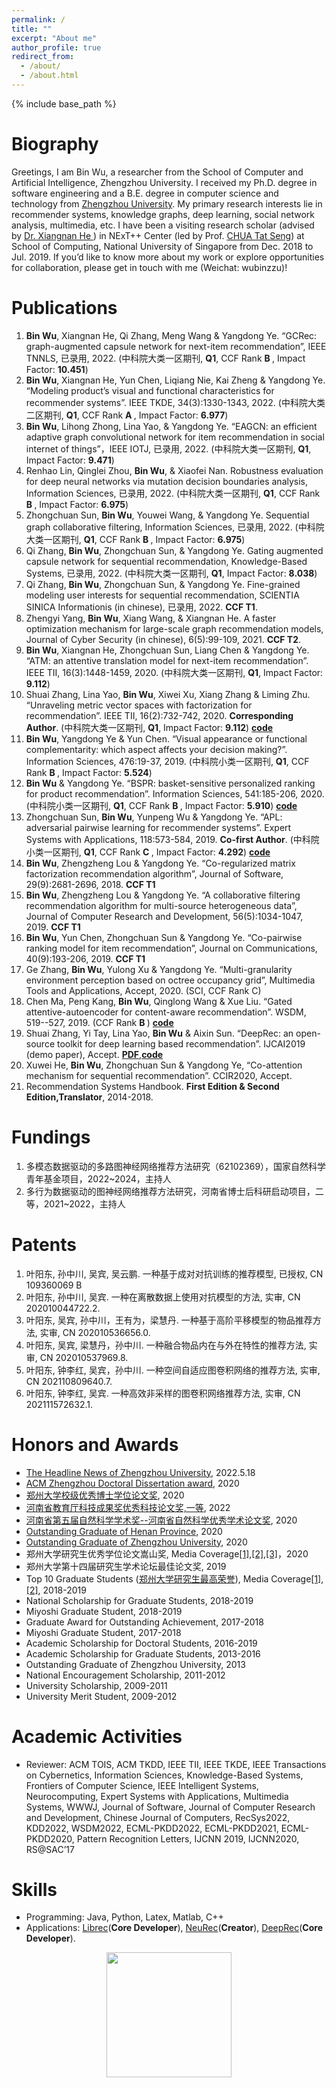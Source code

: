 ```yaml
---
permalink: /
title: ""
excerpt: "About me"
author_profile: true
redirect_from: 
  - /about/
  - /about.html
---
```

<!-- Place this tag in your head or just before your close body tag. -->
<script async defer src="https://buttons.github.io/buttons.js"></script>
{% include base_path %}



Biography
======
Greetings, I am Bin Wu, a researcher from the School of Computer and Artificial Intelligence, Zhengzhou University. I received my Ph.D. degree in software engineering and a B.E. degree in computer science and technology from <a href="http://www15.zzu.edu.cn/">Zhengzhou University</a>. My primary research interests lie in recommender systems, knowledge graphs, deep learning, social network analysis, multimedia, etc. I have been a visiting research scholar (advised by <a href="http://staff.ustc.edu.cn/~hexn/"> Dr. Xiangnan He </a>) in NExT++ Center (led by Prof. <a href="https://www.chuatatseng.com/">CHUA Tat Seng</a>) at School of Computing, National University of Singapore from Dec. 2018 to Jul. 2019. If you’d like to know more about my work or explore opportunities for collaboration, please get in touch with me (Weichat: wubinzzu)!

Publications
======
<ol>
    <li> <b>Bin Wu</b>, Xiangnan He, Qi Zhang, Meng Wang & Yangdong Ye. “GCRec: graph-augmented capsule network for next-item recommendation”, IEEE TNNLS, 已录用, 2022.  (中科院大类一区期刊, <b>Q1</b>, CCF Rank <b> B </b>, Impact Factor: <b>10.451</b>) </li>
  
   <li> <b>Bin Wu</b>, Xiangnan He, Yun Chen, Liqiang Nie, Kai Zheng & Yangdong Ye. “Modeling product’s visual and functional characteristics for recommender systems”. IEEE TKDE, 34(3):1330-1343, 2022. (中科院大类二区期刊, <b>Q1</b>, CCF Rank <b> A </b>, Impact Factor: <b>6.977</b>) </li>
  
  <li> <b>Bin Wu</b>, Lihong Zhong, Lina Yao, & Yangdong Ye. “EAGCN: an efficient adaptive graph convolutional network for item recommendation in social internet of things”，IEEE IOTJ, 已录用, 2022.  (中科院大类一区期刊, <b>Q1</b>, Impact Factor: <b>9.471</b>) </li>
   
  <li> Renhao Lin, Qinglei Zhou, <b>Bin Wu</b>, & Xiaofei Nan. Robustness evaluation for deep neural networks via mutation decision boundaries analysis, Information Sciences, 已录用, 2022.  (中科院大类一区期刊, <b>Q1</b>, CCF Rank <b> B </b>, Impact Factor: <b>6.975</b>) </li>  
   
  <li> Zhongchuan Sun, <b>Bin Wu</b>, Youwei Wang, & Yangdong Ye. Sequential graph collaborative filtering, Information Sciences, 已录用, 2022.  (中科院大类一区期刊, <b>Q1</b>, CCF Rank <b> B </b>, Impact Factor: <b>6.975</b>) </li>
  
  <li> Qi Zhang, <b>Bin Wu</b>, Zhongchuan Sun, & Yangdong Ye. Gating augmented capsule network for sequential recommendation, Knowledge-Based Systems, 已录用, 2022.  (中科院大类一区期刊, <b>Q1</b>, Impact Factor: <b>8.038</b>) </li>
  
 <li> Qi Zhang, <b>Bin Wu</b>, Zhongchuan Sun, & Yangdong Ye. Fine-grained modeling user interests for sequential recommendation, SCIENTIA SINICA Informationis (in chinese), 已录用, 2022. <b>CCF T1</b>. </li> 
  
  <li>Zhengyi Yang, <b>Bin Wu</b>, Xiang Wang, & Xiangnan He. A faster optimization mechanism for large-scale graph recommendation models, Journal of Cyber Security (in chinese), 6(5):99-109, 2021.  <b>CCF T2</b>. </li>  

<li> <b>Bin Wu</b>, Xiangnan He, Zhongchuan Sun, Liang Chen & Yangdong Ye. “ATM: an attentive translation model for
next-item recommendation”. IEEE TII, 16(3):1448-1459, 2020.  (中科院大类一区期刊, <b>Q1</b>, Impact Factor: <b>9.112</b>) </li>
  
 <li> Shuai Zhang, Lina Yao, <b>Bin Wu</b>, Xiwei Xu, Xiang Zhang & Liming Zhu. “Unraveling metric vector spaces with factorization for recommendation”. IEEE TII, 16(2):732-742, 2020. <b>Corresponding Author</b>. (中科院大类一区期刊, <b>Q1</b>, Impact Factor: <b>9.112</b>) <a href="https://github.com/cheungdaven/FML"><b>code</b></a></li>

<li> <b>Bin Wu</b>, Yangdong Ye & Yun Chen. “Visual appearance or functional complementarity: which aspect affects your decision making?”. Information Sciences, 476:19-37, 2019.  (中科院小类一区期刊, <b>Q1</b>, CCF Rank <b> B </b>, Impact Factor: <b>5.524</b>) </li>


<li> <b>Bin Wu</b> & Yangdong Ye. “BSPR: basket-sensitive personalized ranking for product recommendation”. Information Sciences, 541:185-206, 2020. (中科院小类一区期刊, <b>Q1</b>, CCF Rank <b> B </b>, Impact Factor: <b>5.910</b>) <a href="https://github.com/wubinzzu/BSPR"><b>code</b></a></li>

<li> Zhongchuan Sun, <b>Bin Wu</b>, Yunpeng Wu & Yangdong Ye. “APL: adversarial pairwise learning for recommender systems”. Expert Systems with Applications, 118:573-584, 2019. <b> Co-first Author</b>.  (中科院小类一区期刊, <b>Q1</b>, CCF Rank <b> C </b>, Impact Factor: <b>4.292</b>) <a href="https://github.com/ZhongchuanSun/APL"> <b>code</b> </a></li>

<li> <b>Bin Wu</b>, Zhengzheng Lou & Yangdong Ye. “Co-regularized matrix factorization recommendation algorithm”, Journal of Software, 29(9):2681-2696, 2018. <b>CCF T1</b></li>

<li> <b>Bin Wu</b>, Zhengzheng Lou & Yangdong Ye. “A collaborative filtering recommendation algorithm for multi-source heterogeneous data”, Journal of Computer Research and Development, 56(5):1034-1047, 2019. <b>CCF T1</b></li>

<li> <b>Bin Wu</b>, Yun Chen, Zhongchuan Sun & Yangdong Ye. “Co-pairwise ranking model for item recommendation”, Journal on Communications, 40(9):193-206, 2019. <b>CCF T1</b></li>

<li> Ge Zhang, <b>Bin Wu</b>, Yulong Xu & Yangdong Ye. “Multi-granularity environment perception based on octree occupancy grid”, Multimedia Tools and Applications, Accept, 2020. (SCI, CCF Rank C)</li>

<li> Chen Ma, Peng Kang, <b>Bin Wu</b>, Qinglong Wang & Xue Liu. “Gated attentive-autoencoder for content-aware recommendation”. WSDM, 519--527, 2019.  (CCF Rank <b> B </b>) <a href="https://github.com/allenjack/GATE"><b>code</b></a> </li>

<li> Shuai Zhang, Yi Tay, Lina Yao, <b>Bin Wu</b> & Aixin Sun. “DeepRec: an open-source toolkit for deep learning based recommendation”. IJCAI2019 (demo paper), Accept. <a href="https://www.researchgate.net/publication/332555888_DeepRec_An_Open-source_Toolkit_for_Deep_Learning_based_Recommendation"><b>PDF</b></a>,<a href="https://github.com/cheungdaven/DeepRec"><b>code</b></a> </li>

<li> Xuwei He, <b>Bin Wu</b>, Zhongchuan Sun & Yangdong Ye, “Co-attention mechanism for sequential recommendation”. CCIR2020, Accept. </li>

<li> Recommendation Systems Handbook. <b> First Edition & Second Edition,Translator</b>, 2014-2018. </li>

</ol>

Fundings
======
<ol>
 <li>多模态数据驱动的多路图神经网络推荐方法研究（62102369），国家自然科学青年基金项目，2022~2024，主持人</li>
<li>多行为数据驱动的图神经网络推荐方法研究，河南省博士后科研启动项目，二等，2021~2022，主持人</li>
</ol>

Patents
======
<ol>
 <li> 叶阳东, 孙中川, 吴宾, 吴云鹏. 一种基于成对对抗训练的推荐模型, 已授权, CN 109360069 B </li>
 <li> 叶阳东, 孙中川, 吴宾. 一种在离散数据上使用对抗模型的方法, 实审, CN 202010044722.2. </li> 
 <li> 叶阳东, 吴宾, 孙中川，王有为，梁慧丹. 一种基于高阶平移模型的物品推荐方法, 实审, CN 202010536656.0. </li> 
 <li> 叶阳东, 吴宾, 梁慧丹，孙中川. 一种融合物品内在与外在特性的推荐方法, 实审, CN 202010537969.8. </li> 
  <li> 叶阳东, 钟李红, 吴宾，孙中川. 一种空间自适应图卷积网络的推荐方法, 实审, CN 202110809640.7. </li> 
  <li> 叶阳东, 钟李红, 吴宾. 一种高效非采样的图卷积网络推荐方法, 实审, CN 202111572632.1. </li> 
</ol>

Honors and Awards
======
* <a href="http://www.zzu.edu.cn/info/1218/79150.htm">The Headline News of Zhengzhou University</a>, 2022.5.18
* <a href="http://www.acmturc.com/2021/cn/doctoral_thesis_award.html">ACM Zhengzhou Doctoral Dissertation award</a>, 2020
* <a href="http://gs.zzu.edu.cn/info/1048/10922.htm">郑州大学校级优秀博士学位论文奖</a>, 2020
* <a href="https://hnapp.rcloud.edu.cn/articleAction/to_view.do?id=ff80808180ff1dd50181146e9b813c98&sysMenu.menuId=C732244EA3550451E040007F010003CE">河南省教育厅科技成果奖优秀科技论文奖,一等</a>, 2022
* <a href="https://hrss.henan.gov.cn/2021/12-20/2368125.html">河南省第五届自然科学学术奖--河南省自然科学优秀学术论文奖</a>, 2020
* <a href="http://www5.zzu.edu.cn/ygb/info/1074/6557.htm">Outstanding Graduate of Henan Province</a>, 2020
* <a href="http://www5.zzu.edu.cn/ygb/info/1074/6557.htm">Outstanding Graduate of Zhengzhou University</a>, 2020
* 郑州大学研究生优秀学位论文嵩山奖, Media Coverage<a href="http://gs.zzu.edu.cn/info/1071/10565.htm">[1]</a>,<a href="http://www16.zzu.edu.cn/msgs/vmsgisapi.dll/onemsg?msgid=2007061642328156955">[2]</a>,<a href="http://gs.zzu.edu.cn/info/1048/10845.htm">[3]</a>，2020
* 郑州大学第十四届研究生学术论坛最佳论文奖, 2019
* Top 10 Graduate Students (<a href="http://gs.zzu.edu.cn/info/1071/10075.htm">郑州大学研究生最高荣誉</a>), Media Coverage<a href="https://mp.weixin.qq.com/s/IxukXe7H0e04eTOjTRatWw#js_sponsor_ad_area">[1]</a>,<a href="https://mp.weixin.qq.com/s/b1ETJ13P7OtroRF1X_Nzjw#js_name">[2]</a>, 2018-2019
* National Scholarship for Graduate Students, 2018-2019
* Miyoshi Graduate Student, 2018-2019
* Graduate Award for Outstanding Achievement, 2017-2018
* Miyoshi Graduate Student, 2017-2018
* Academic Scholarship for Doctoral Students, 2016-2019
* Academic Scholarship for Graduate Students, 2013-2016
* Outstanding Graduate of Zhengzhou University, 2013
* National Encouragement Scholarship, 2011-2012
* University Scholarship, 2009-2011
* University Merit Student, 2009-2012

Academic Activities
======
* Reviewer: ACM TOIS, ACM TKDD, IEEE TII, IEEE TKDE, IEEE Transactions on Cybernetics, Information Sciences, Knowledge-Based Systems, Frontiers of Computer Science, IEEE Intelligent Systems, Neurocomputing, Expert Systems with Applications, Multimedia Systems, WWWJ, Journal of Software, Journal of Computer Research and Development, Chinese Journal of Computers, RecSys2022, KDD2022, WSDM2022, ECML-PKDD2022, ECML-PKDD2021, ECML-PKDD2020, Pattern Recognition Letters, IJCNN 2019, IJCNN2020, RS@SAC’17

<!--* External Reviewer: IEEE TSC, ACM TKDD, ACM TIIS, ACM TIST, SIGIR’18, AAAI’19, SIGIR’19, KDD’19, IJCAI’19 -->

Skills
======
* Programming: Java, Python, Latex, Matlab, C++
* Applications: <a class="github-button" href="https://github.com/guoguibing/librec" data-icon="octicon-star" data-size="large" data-show-count="true" aria-label="Star guoguibing/librec on GitHub">Librec</a>(<b>Core Developer</b>),  <a class="github-button" href="https://github.com/wubinzzu/NeuRec" data-icon="octicon-star" data-size="large" data-show-count="true" aria-label="Star wubinzzu/NeuRec on GitHub">NeuRec</a>(<b>Creator</b>), <a class="github-button" href="https://github.com/cheungdaven/deeprec" data-icon="octicon-star" data-size="large" data-show-count="true" aria-label="Star cheungdaven/deeprec on GitHub">DeepRec</a>(<b>Core Developer</b>).

<a href="https://clustrmaps.com/site/1ag6l"  title="Visit tracker"><center><img src="//www.clustrmaps.com/map_v2.png?d=9UXx_MupUqSlRNfSTpb5W5pK3KaR7yxYEOxwYz_q4r4&cl=ffffff" height="200" width="200" /> </center></a>
